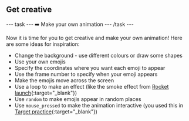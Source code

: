 <h2 class="c-project-heading--task">Get creative</h2>

--- task ---
➡️ Make your own animation
--- /task --- 

Now it is time for you to get creative and make your own animation! Here are some ideas for inspiration:

+ Change the background - use different colours or draw some shapes 
+ Use your own emojis
+ Specify the coordinates where you want each emoji to appear
+ Use the frame number to specify when your emoji appears
+ Make the emojis move across the screen
+ Use a loop to make an effect (like the smoke effect from [Rocket launch](https://projects.raspberrypi.org/en/projects/editor-rocket-launch/editor){:target="_blank"})
+ Use `random` to make emojis appear in random places
+ Use `mouse_pressed` to make the animation interactive (you used this in [Target practice](https://projects.raspberrypi.org/en/projects/editor-target-practice/editor){:target="_blank"})
